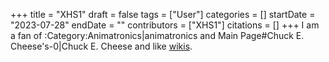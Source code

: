 +++
title = "XHS1"
draft = false
tags = ["User"]
categories = []
startDate = "2023-07-28"
endDate = ""
contributors = ["XHS1"]
citations = []
+++
I am a fan of :Category:Animatronics|animatronics and Main Page#Chuck E. Cheese's-0|Chuck E. Cheese and like [wikis](https://cheeseepedia.org/wiki).
